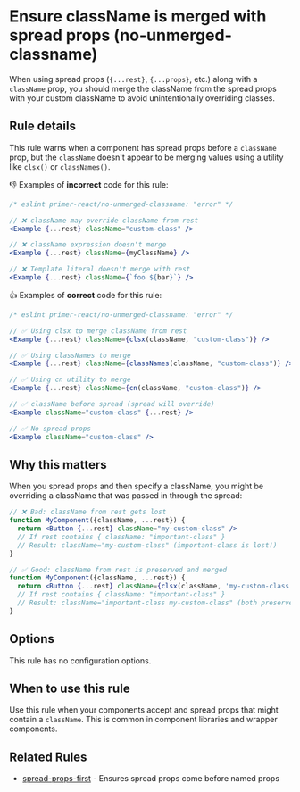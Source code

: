 # Ensure className is merged with spread props (no-unmerged-classname)

When using spread props (`{...rest}`, `{...props}`, etc.) along with a `className` prop, you should merge the className from the spread props with your custom className to avoid unintentionally overriding classes.

## Rule details

This rule warns when a component has spread props before a `className` prop, but the `className` doesn't appear to be merging values using a utility like `clsx()` or `classNames()`.

👎 Examples of **incorrect** code for this rule:

```jsx
/* eslint primer-react/no-unmerged-classname: "error" */

// ❌ className may override className from rest
<Example {...rest} className="custom-class" />

// ❌ className expression doesn't merge
<Example {...rest} className={myClassName} />

// ❌ Template literal doesn't merge with rest
<Example {...rest} className={`foo ${bar}`} />
```

👍 Examples of **correct** code for this rule:

```jsx
/* eslint primer-react/no-unmerged-classname: "error" */

// ✅ Using clsx to merge className from rest
<Example {...rest} className={clsx(className, "custom-class")} />

// ✅ Using classNames to merge
<Example {...rest} className={classNames(className, "custom-class")} />

// ✅ Using cn utility to merge
<Example {...rest} className={cn(className, "custom-class")} />

// ✅ className before spread (spread will override)
<Example className="custom-class" {...rest} />

// ✅ No spread props
<Example className="custom-class" />
```

## Why this matters

When you spread props and then specify a className, you might be overriding a className that was passed in through the spread:

```jsx
// ❌ Bad: className from rest gets lost
function MyComponent({className, ...rest}) {
  return <Button {...rest} className="my-custom-class" />
  // If rest contains { className: "important-class" }
  // Result: className="my-custom-class" (important-class is lost!)
}

// ✅ Good: className from rest is preserved and merged
function MyComponent({className, ...rest}) {
  return <Button {...rest} className={clsx(className, 'my-custom-class')} />
  // If rest contains { className: "important-class" }
  // Result: className="important-class my-custom-class" (both preserved!)
}
```

## Options

This rule has no configuration options.

## When to use this rule

Use this rule when your components accept and spread props that might contain a `className`. This is common in component libraries and wrapper components.

## Related Rules

- [spread-props-first](./spread-props-first.md) - Ensures spread props come before named props
